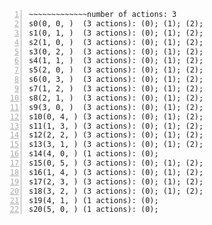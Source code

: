 ~~~~~~~~~~~~~number of states: 21
~~~~~~~~~~~~~number of actions: 3
s0(0, 0, )	(3 actions): (0); (1); (2); 
s1(0, 1, )	(3 actions): (0); (1); (2); 
s2(1, 0, )	(3 actions): (0); (1); (2); 
s3(0, 2, )	(3 actions): (0); (1); (2); 
s4(1, 1, )	(3 actions): (0); (1); (2); 
s5(2, 0, )	(3 actions): (0); (1); (2); 
s6(0, 3, )	(3 actions): (0); (1); (2); 
s7(1, 2, )	(3 actions): (0); (1); (2); 
s8(2, 1, )	(3 actions): (0); (1); (2); 
s9(3, 0, )	(3 actions): (0); (1); (2); 
s10(0, 4, )	(3 actions): (0); (1); (2); 
s11(1, 3, )	(3 actions): (0); (1); (2); 
s12(2, 2, )	(3 actions): (0); (1); (2); 
s13(3, 1, )	(3 actions): (0); (1); (2); 
s14(4, 0, )	(1 actions): (0); 
s15(0, 5, )	(3 actions): (0); (1); (2); 
s16(1, 4, )	(3 actions): (0); (1); (2); 
s17(2, 3, )	(3 actions): (0); (1); (2); 
s18(3, 2, )	(3 actions): (0); (1); (2); 
s19(4, 1, )	(1 actions): (0); 
s20(5, 0, )	(1 actions): (0); 
